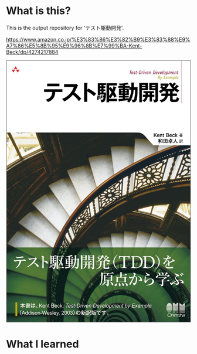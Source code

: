 # What is this?
This is the output repository for 'テスト駆動開発'.

https://www.amazon.co.jp/%E3%83%86%E3%82%B9%E3%83%88%E9%A7%86%E5%8B%95%E9%96%8B%E7%99%BA-Kent-Beck/dp/4274217884

![alt text](/assets/image.png)

# What I learned